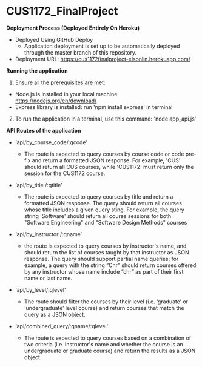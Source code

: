 # CUS1172_FinalProject
**Deployment Process (Deployed Entirely On Heroku)** 
- Deployed Using GitHub Deploy
  - Application deployment is set up to be automatically deployed through the master branch of this repository.
- Deployment URL: https://cus1172finalproject-elsonlin.herokuapp.com/

**Running the application**
1. Ensure all the prerequisites are met: 
  - Node.js is installed in your local machine: https://nodejs.org/en/download/
  - Express library is installed: run 'npm install express' in terminal 
 
2. To run the application in a terminal, use this command: 'node app_api.js'

**API Routes of the application** 
- ‘api/by_course_code/:qcode’
  - The route is expected to query courses by course code or code pre-fix and return a formatted JSON response. For example, 'CUS' should return all CUS courses, while 'CUS1172'   must return only the session for the CUS1172 course.

- ‘api/by_title /:qtitle’
  - The route is expected to query courses by title and return a formatted JSON response. The query should return all courses whose title includes a given query sting. For example, the query string 'Software' should return all course sessions for both "Software Engineering" and "Software Design Methods" courses

- ‘api/by_instructor /:qname’
  - the route is expected to query courses by instructor's name, and should return the list of courses taught by that instructor as JSON response. The query should support partial name queries; for example, a query with the string “Chr” should return courses offered by any instructor whose name include “chr” as part of their first name or last name.

- ‘api/by_level/:qlevel'
  - The route should filter the courses by their level (i.e. ‘graduate’ or ‘undergraduate’ level course) and return courses that match the query as a JSON object.

- ‘api/combined_query/:qname/:qlevel'
  - The route is expected to query courses based on a combination of two criteria (i.e. instructor's name and whether the course is an undergraduate or graduate course) and return the results as a JSON object.
